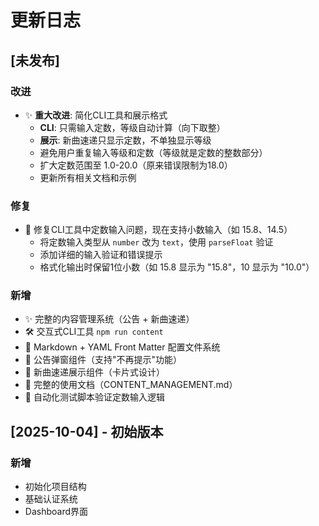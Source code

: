 # 更新日志

## [未发布]

### 改进
- ✨ **重大改进**: 简化CLI工具和展示格式
  - **CLI**: 只需输入定数，等级自动计算（向下取整）
  - **展示**: 新曲速递只显示定数，不单独显示等级
  - 避免用户重复输入等级和定数（等级就是定数的整数部分）
  - 扩大定数范围至 1.0-20.0（原来错误限制为18.0）
  - 更新所有相关文档和示例

### 修复
- 🐛 修复CLI工具中定数输入问题，现在支持小数输入（如 15.8、14.5）
  - 将定数输入类型从 `number` 改为 `text`，使用 `parseFloat` 验证
  - 添加详细的输入验证和错误提示
  - 格式化输出时保留1位小数（如 15.8 显示为 "15.8"，10 显示为 "10.0"）

### 新增
- ✨ 完整的内容管理系统（公告 + 新曲速递）
- 🛠️ 交互式CLI工具 `npm run content`
- 📝 Markdown + YAML Front Matter 配置文件系统
- 🎨 公告弹窗组件（支持"不再提示"功能）
- 🎵 新曲速递展示组件（卡片式设计）
- 📖 完整的使用文档（CONTENT_MANAGEMENT.md）
- 🧪 自动化测试脚本验证定数输入逻辑

## [2025-10-04] - 初始版本

### 新增
- 初始化项目结构
- 基础认证系统
- Dashboard界面
